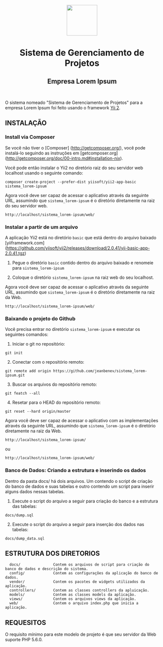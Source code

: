 
<p align="center">
    <a href="https://github.com/yiisoft" target="_blank">
        <img src="https://avatars0.githubusercontent.com/u/993323" height="100px">
    </a>
    <h1 align="center">Sistema de Gerenciamento de Projetos</h1>
    <h2 align="center">Empresa Lorem Ipsum</h1>
    <br>
</p>

O sistema nomeado "Sistema de Gerenciamento de Projetos" para a empresa Lorem Ipsum foi feito usando 
o framework [Yii 2](http://www.yiiframework.com/).

INSTALAÇÃO
------------

### Install via Composer

Se você não tiver o [Composer] (http://getcomposer.org/), você pode instalá-lo seguindo as instruções
em [getcomposer.org] (http://getcomposer.org/doc/00-intro.md#installation-nix).

Você pode então instalar o Yii2 no diretório raiz do seu servidor web localhost usando o seguinte comando:

~~~
composer create-project --prefer-dist yiisoft/yii2-app-basic sistema_lorem-ipsum
~~~

Agora você deve ser capaz de acessar o aplicativo através da seguinte URL, assumindo que `sistema_lorem-ipsum` é o diretório
diretamente na raiz do seu servidor web.

~~~
http://localhost/sistema_lorem-ipsum/web/
~~~

### Instalar a partir de um arquivo

A aplicação Yii2 está no diretório `basic` que está dentro do arquivo baixado [yiiframework.com] (https://github.com/yiisoft/yii2/releases/download/2.0.41/yii-basic-app-2.0.41.tgz)

1) Pegue o diretório `basic` contido dentro do arquivo baixado e renomeie para `sistema_lorem-ipsum`

2) Coloque o diretório `sistema_lorem-ipsum` na raiz web do seu localhost.

Agora você deve ser capaz de acessar o aplicativo através da seguinte URL, assumindo que `sistema_lorem-ipsum` é o diretório
diretamente na raiz da Web.

~~~
http://localhost/sistema_lorem-ipsum/web/
~~~

### Baixando o projeto do Github

Você precisa entrar no diretório `sistema_lorem-ipsum` e executar os seguintes comandos:

1) Iniciar o git no repositório:
~~~
git init
~~~

2) Conectar com o repositório remoto:
~~~
git remote add origin https://github.com/jeanbenev/sistema_lorem-ipsum.git
~~~

3) Buscar os arquivos do repositório remoto:
~~~
git featch --all
~~~

4) Resetar para o HEAD do repositório remoto:
~~~
git reset --hard origin/master
~~~

Agora você deve ser capaz de acessar o aplicativo com as implementações através da seguinte URL, assumindo que `sistema_lorem-ipsum` é o diretório diretamente na raiz da Web.

~~~
http://localhost/sistema_lorem-ipsum/
~~~

ou

~~~
http://localhost/sistema_lorem-ipsum/web/
~~~

### Banco de Dados: Criando a estrutura e inserindo os dados

Dentro da pasta docs/ há dois arquivos. Um contendo o script de criação do banco de dados e suas tabelas e outro contendo um script 
para inserir alguns dados nessas tabelas. 

1) Execute o script do arquivo a seguir para criação do banco e a estrutura das tabelas:

~~~
docs/dump.sql
~~~

2) Execute o script do arquivo a seguir para inserção dos dados nas tabelas:

~~~
docs/dump_data.sql
~~~

ESTRUTURA DOS DIRETORIOS
-------------------

      docs/               Contem os arquivos de script para criação do banco de dados e descrição do sistema.
      config/             Contem as configurações da aplicação do banco de dados.
      vendor/             Contem os pacotes de widgets utilizados da aplicação.
      controllers/        Contem as classes controllers da apluicação.
      models/             Contem as classes models da aplicação.
      views/              Contem os arquivos views da aplicação.
      web/                Contem o arquivo index.php que inicia a aplicação.

REQUESITOS
------------

O requisito mínimo para este modelo de projeto é que seu servidor da Web suporte PHP 5.6.0.